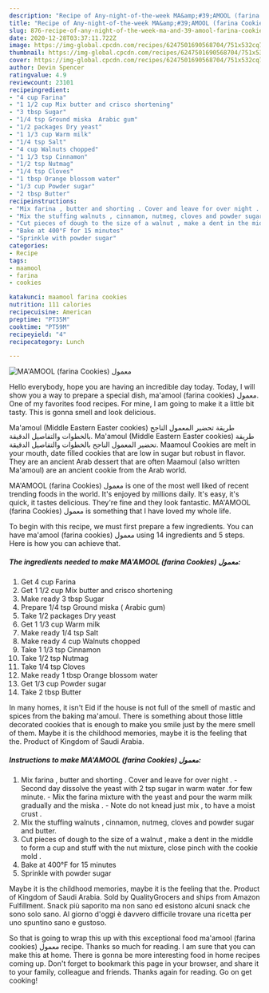 ```yaml
---
description: "Recipe of Any-night-of-the-week MA&amp;#39;AMOOL (farina Cookies) معمول"
title: "Recipe of Any-night-of-the-week MA&amp;#39;AMOOL (farina Cookies) معمول"
slug: 876-recipe-of-any-night-of-the-week-ma-and-39-amool-farina-cookies
date: 2020-12-28T03:37:11.722Z
image: https://img-global.cpcdn.com/recipes/6247501690568704/751x532cq70/maamool-farina-cookies-معمول-recipe-main-photo.jpg
thumbnail: https://img-global.cpcdn.com/recipes/6247501690568704/751x532cq70/maamool-farina-cookies-معمول-recipe-main-photo.jpg
cover: https://img-global.cpcdn.com/recipes/6247501690568704/751x532cq70/maamool-farina-cookies-معمول-recipe-main-photo.jpg
author: Devin Spencer
ratingvalue: 4.9
reviewcount: 23101
recipeingredient:
- "4 cup Farina"
- "1 1/2 cup Mix butter and crisco shortening"
- "3 tbsp Sugar"
- "1/4 tsp Ground miska  Arabic gum"
- "1/2 packages Dry yeast"
- "1 1/3 cup Warm milk"
- "1/4 tsp Salt"
- "4 cup Walnuts chopped"
- "1 1/3 tsp Cinnamon"
- "1/2 tsp Nutmag"
- "1/4 tsp Cloves"
- "1 tbsp Orange blossom water"
- "1/3 cup Powder sugar"
- "2 tbsp Butter"
recipeinstructions:
- "Mix farina , butter and shorting . Cover and leave for over night .  Second day dissolve the yeast with 2 tsp sugar in warm water  .for few minute. Mix the farina mixture with the yeast and pour the warm milk gradually and the miska .  Note do not knead just mix , to have a moist crust ."
- "Mix the stuffing walnuts , cinnamon, nutmeg, cloves and powder sugar and butter."
- "Cut pieces of dough to the size of a walnut , make a dent in the middle to form a cup and stuff with the nut mixture, close pinch with the cookie mold ."
- "Bake at 400°F for 15 minutes"
- "Sprinkle with powder sugar"
categories:
- Recipe
tags:
- maamool
- farina
- cookies

katakunci: maamool farina cookies 
nutrition: 111 calories
recipecuisine: American
preptime: "PT35M"
cooktime: "PT59M"
recipeyield: "4"
recipecategory: Lunch

---
```



![MA&#39;AMOOL (farina Cookies) معمول](https://img-global.cpcdn.com/recipes/6247501690568704/751x532cq70/maamool-farina-cookies-معمول-recipe-main-photo.jpg)

Hello everybody, hope you are having an incredible day today. Today, I will show you a way to prepare a special dish, ma&#39;amool (farina cookies) معمول. One of my favorites food recipes. For mine, I am going to make it a little bit tasty. This is gonna smell and look delicious.

Ma&#39;amoul (Middle Eastern Easter cookies) طريقة تحضير المعمول الناجح بالخطوات والتفاصيل الدقيقة. Ma&#39;amoul (Middle Eastern Easter cookies) طريقة تحضير المعمول الناجح بالخطوات والتفاصيل الدقيقة. Maamoul Cookies are melt in your mouth, date filled cookies that are low in sugar but robust in flavor. They are an ancient Arab dessert that are often Maamoul (also written Ma&#39;amoul) are an ancient cookie from the Arab world.

MA&#39;AMOOL (farina Cookies) معمول is one of the most well liked of recent trending foods in the world. It's enjoyed by millions daily. It's easy, it's quick, it tastes delicious. They're fine and they look fantastic. MA&#39;AMOOL (farina Cookies) معمول is something that I have loved my whole life.


To begin with this recipe, we must first prepare a few ingredients. You can have ma&#39;amool (farina cookies) معمول using 14 ingredients and 5 steps. Here is how you can achieve that.

<!--inarticleads1-->

##### The ingredients needed to make MA&#39;AMOOL (farina Cookies) معمول:

1. Get 4 cup Farina
1. Get 1 1/2 cup Mix butter and crisco shortening
1. Make ready 3 tbsp Sugar
1. Prepare 1/4 tsp Ground miska ( Arabic gum)
1. Take 1/2 packages Dry yeast
1. Get 1 1/3 cup Warm milk
1. Make ready 1/4 tsp Salt
1. Make ready 4 cup Walnuts chopped
1. Take 1 1/3 tsp Cinnamon
1. Take 1/2 tsp Nutmag
1. Take 1/4 tsp Cloves
1. Make ready 1 tbsp Orange blossom water
1. Get 1/3 cup Powder sugar
1. Take 2 tbsp Butter


In many homes, it isn&#39;t Eid if the house is not full of the smell of mastic and spices from the baking ma&#39;amoul. There is something about those little decorated cookies that is enough to make you smile just by the mere smell of them. Maybe it is the childhood memories, maybe it is the feeling that the. Product of Kingdom of Saudi Arabia. 

<!--inarticleads2-->

##### Instructions to make MA&#39;AMOOL (farina Cookies) معمول:

1. Mix farina , butter and shorting . Cover and leave for over night .  - Second day dissolve the yeast with 2 tsp sugar in warm water  .for few minute. - Mix the farina mixture with the yeast and pour the warm milk gradually and the miska .  - Note do not knead just mix , to have a moist crust .
1. Mix the stuffing walnuts , cinnamon, nutmeg, cloves and powder sugar and butter.
1. Cut pieces of dough to the size of a walnut , make a dent in the middle to form a cup and stuff with the nut mixture, close pinch with the cookie mold .
1. Bake at 400°F for 15 minutes
1. Sprinkle with powder sugar


Maybe it is the childhood memories, maybe it is the feeling that the. Product of Kingdom of Saudi Arabia. Sold by QualityGrocers and ships from Amazon Fulfillment. Snack più saporito ma non sano ed esistono alcuni snack che sono solo sano. Al giorno d&#39;oggi è davvero difficile trovare una ricetta per uno spuntino sano e gustoso. 

So that is going to wrap this up with this exceptional food ma&#39;amool (farina cookies) معمول recipe. Thanks so much for reading. I am sure that you can make this at home. There is gonna be more interesting food in home recipes coming up. Don't forget to bookmark this page in your browser, and share it to your family, colleague and friends. Thanks again for reading. Go on get cooking!
